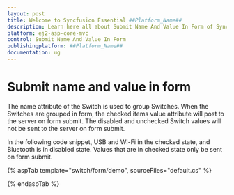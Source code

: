 ```yaml
---
layout: post
title: Welcome to Syncfusion Essential ##Platform_Name##
description: Learn here all about Submit Name And Value In Form of Syncfusion Essential ##Platform_Name## widgets based on HTML5 and jQuery.
platform: ej2-asp-core-mvc
control: Submit Name And Value In Form
publishingplatform: ##Platform_Name##
documentation: ug
---
```



# Submit name and value in form

The name attribute of the Switch is used to group Switches. When the Switches are grouped in form, the checked items value attribute will post to the server on form submit. The disabled and unchecked Switch values will not be sent to the server on form submit.

In the following code snippet, USB and Wi-Fi in the checked state, and Bluetooth is in disabled state.
Values that are in checked state only be sent on form submit.

{% aspTab template="switch/form/demo", sourceFiles="default.cs" %}

{% endaspTab %}